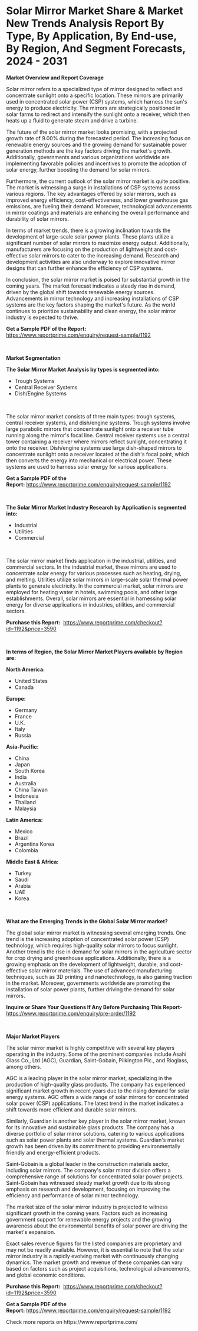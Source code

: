 <p><h1>Solar Mirror Market Share & Market New Trends Analysis Report By Type, By Application, By End-use, By Region, And Segment Forecasts, 2024 - 2031</h1></p><p><strong>Market Overview and Report Coverage</strong></p>
<p><p>Solar mirror refers to a specialized type of mirror designed to reflect and concentrate sunlight onto a specific location. These mirrors are primarily used in concentrated solar power (CSP) systems, which harness the sun's energy to produce electricity. The mirrors are strategically positioned in solar farms to redirect and intensify the sunlight onto a receiver, which then heats up a fluid to generate steam and drive a turbine.</p><p>The future of the solar mirror market looks promising, with a projected growth rate of 9.00% during the forecasted period. The increasing focus on renewable energy sources and the growing demand for sustainable power generation methods are the key factors driving the market's growth. Additionally, governments and various organizations worldwide are implementing favorable policies and incentives to promote the adoption of solar energy, further boosting the demand for solar mirrors.</p><p>Furthermore, the current outlook of the solar mirror market is quite positive. The market is witnessing a surge in installations of CSP systems across various regions. The key advantages offered by solar mirrors, such as improved energy efficiency, cost-effectiveness, and lower greenhouse gas emissions, are fueling their demand. Moreover, technological advancements in mirror coatings and materials are enhancing the overall performance and durability of solar mirrors.</p><p>In terms of market trends, there is a growing inclination towards the development of large-scale solar power plants. These plants utilize a significant number of solar mirrors to maximize energy output. Additionally, manufacturers are focusing on the production of lightweight and cost-effective solar mirrors to cater to the increasing demand. Research and development activities are also underway to explore innovative mirror designs that can further enhance the efficiency of CSP systems.</p><p>In conclusion, the solar mirror market is poised for substantial growth in the coming years. The market forecast indicates a steady rise in demand, driven by the global shift towards renewable energy sources. Advancements in mirror technology and increasing installations of CSP systems are the key factors shaping the market's future. As the world continues to prioritize sustainability and clean energy, the solar mirror industry is expected to thrive.</p></p>
<p><strong>Get a Sample PDF of the Report:</strong> <a href="https://www.reportprime.com/enquiry/request-sample/1192">https://www.reportprime.com/enquiry/request-sample/1192</a></p>
<p>&nbsp;</p>
<p><strong>Market Segmentation</strong></p>
<p><strong>The Solar Mirror Market Analysis by types is segmented into:</strong></p>
<p><ul><li>Trough Systems</li><li>Central Receiver Systems</li><li>Dish/Engine Systems</li></ul></p>
<p>&nbsp;</p>
<p><p>The solar mirror market consists of three main types: trough systems, central receiver systems, and dish/engine systems. Trough systems involve large parabolic mirrors that concentrate sunlight onto a receiver tube running along the mirror's focal line. Central receiver systems use a central tower containing a receiver where mirrors reflect sunlight, concentrating it onto the receiver. Dish/engine systems use large dish-shaped mirrors to concentrate sunlight onto a receiver located at the dish's focal point, which then converts the energy into mechanical or electrical power. These systems are used to harness solar energy for various applications.</p></p>
<p><strong>Get a Sample PDF of the Report:</strong>&nbsp;<a href="https://www.reportprime.com/enquiry/request-sample/1192">https://www.reportprime.com/enquiry/request-sample/1192</a></p>
<p>&nbsp;</p>
<p><strong>The Solar Mirror Market Industry Research by Application is segmented into:</strong></p>
<p><ul><li>Industrial</li><li>Utilities</li><li>Commercial</li></ul></p>
<p>&nbsp;</p>
<p><p>The solar mirror market finds application in the industrial, utilities, and commercial sectors. In the industrial market, these mirrors are used to concentrate solar energy for various processes such as heating, drying, and melting. Utilities utilize solar mirrors in large-scale solar thermal power plants to generate electricity. In the commercial market, solar mirrors are employed for heating water in hotels, swimming pools, and other large establishments. Overall, solar mirrors are essential in harnessing solar energy for diverse applications in industries, utilities, and commercial sectors.</p></p>
<p><strong>Purchase this Report:</strong>&nbsp; <a href="https://www.reportprime.com/checkout?id=1192&price=3590">https://www.reportprime.com/checkout?id=1192&price=3590</a></p>
<p>&nbsp;</p>
<p><strong>In terms of Region, the Solar Mirror Market Players available by Region are:</strong></p>
<p>
    <p> <strong> North America: </strong>
        <ul>
            <li>United States</li>
            <li>Canada</li>
        </ul>
        </p> 
    <p> <strong> Europe: </strong>
        <ul>
            <li>Germany</li>
            <li>France</li>
            <li>U.K.</li>
            <li>Italy</li>
            <li>Russia</li>
        </ul>
        </p> 
    <p> <strong> Asia-Pacific: </strong>
        <ul>
            <li>China</li>
            <li>Japan</li>
            <li>South Korea</li>
            <li>India</li>
            <li>Australia</li>
            <li>China Taiwan</li>
            <li>Indonesia</li>
            <li>Thailand</li>
            <li>Malaysia</li>
        </ul>
        </p> 
    <p> <strong> Latin America: </strong>
        <ul>
            <li>Mexico</li>
            <li>Brazil</li>
            <li>Argentina Korea</li>
            <li>Colombia</li>
        </ul>
        </p> 
    <p> <strong> Middle East & Africa: </strong>
        <ul>
            <li>Turkey</li>
            <li>Saudi</li>
            <li>Arabia</li>
            <li>UAE</li>
            <li>Korea</li>
        </ul>
    </p>
    </p>
<p>&nbsp;</p>
<p><strong>What are the Emerging Trends in the Global Solar Mirror market?</strong></p>
<p><p>The global solar mirror market is witnessing several emerging trends. One trend is the increasing adoption of concentrated solar power (CSP) technology, which requires high-quality solar mirrors to focus sunlight. Another trend is the rise in demand for solar mirrors in the agriculture sector for crop drying and greenhouse applications. Additionally, there is a growing emphasis on the development of lightweight, durable, and cost-effective solar mirror materials. The use of advanced manufacturing techniques, such as 3D printing and nanotechnology, is also gaining traction in the market. Moreover, governments worldwide are promoting the installation of solar power plants, further driving the demand for solar mirrors.</p></p>
<p><strong>Inquire or Share Your Questions If Any Before Purchasing This Report</strong>- <a href="https://www.reportprime.com/enquiry/pre-order/1192">https://www.reportprime.com/enquiry/pre-order/1192</a></p>
<p>&nbsp;</p>
<p><strong>Major Market Players</strong></p>
<p><p>The solar mirror market is highly competitive with several key players operating in the industry. Some of the prominent companies include Asahi Glass Co., Ltd (AGC), Guardian, Saint-Gobain, Pilkington Plc., and Rioglass, among others.</p><p>AGC is a leading player in the solar mirror market, specializing in the production of high-quality glass products. The company has experienced significant market growth in recent years due to the rising demand for solar energy systems. AGC offers a wide range of solar mirrors for concentrated solar power (CSP) applications. The latest trend in the market indicates a shift towards more efficient and durable solar mirrors.</p><p>Similarly, Guardian is another key player in the solar mirror market, known for its innovative and sustainable glass products. The company has a diverse portfolio of solar mirror solutions, catering to various applications such as solar power plants and solar thermal systems. Guardian's market growth has been driven by its commitment to providing environmentally friendly and energy-efficient products.</p><p>Saint-Gobain is a global leader in the construction materials sector, including solar mirrors. The company's solar mirror division offers a comprehensive range of solutions for concentrated solar power projects. Saint-Gobain has witnessed steady market growth due to its strong emphasis on research and development, focusing on improving the efficiency and performance of solar mirror technology.</p><p>The market size of the solar mirror industry is projected to witness significant growth in the coming years. Factors such as increasing government support for renewable energy projects and the growing awareness about the environmental benefits of solar power are driving the market's expansion.</p><p>Exact sales revenue figures for the listed companies are proprietary and may not be readily available. However, it is essential to note that the solar mirror industry is a rapidly evolving market with continuously changing dynamics. The market growth and revenue of these companies can vary based on factors such as project acquisitions, technological advancements, and global economic conditions.</p></p>
<p><strong>Purchase this Report:</strong>&nbsp;&nbsp;<a href="https://www.reportprime.com/checkout?id=1192&price=3590">https://www.reportprime.com/checkout?id=1192&price=3590</a></p>
<p></p>
<p><strong>Get a Sample PDF of the Report:</strong>&nbsp;<a href="https://www.reportprime.com/enquiry/request-sample/1192">https://www.reportprime.com/enquiry/request-sample/1192</a></p>
<p>Check more reports on https://www.reportprime.com/</p>